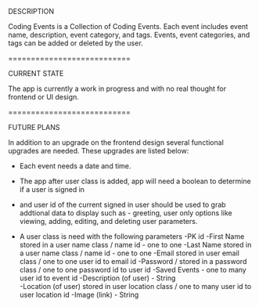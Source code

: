 DESCRIPTION

Coding Events is a Collection of Coding Events. Each event includes event name, description, event category, and tags. Events, event categories, and tags can be added or deleted by the user. 

===========================

CURRENT STATE

The app is currently a work in progress and with no real thought for frontend or UI design. 

===========================

FUTURE PLANS

In addition to an upgrade on the frontend design several functional upgrades are needed. These upgrades are listed below: 

- Each event needs a date and time.
- The app after user class is added, app will need a boolean to determine if a user is signed in
- and user id of the current signed in user should be used to grab addtional data to display such as - greeting, user only options like viewing, adding, editing, and deleting user parameters.
  
- A user class is need with the following parameters
  -PK id 
  -First Name stored in a user name class / name id - one to one
  -Last Name stored in a user name class / name id - one to one
  -Email stored in user email class / one to one user id to email id
  -Password / stored in a password class / one to one password id to user id
  -Saved Events - one to many user id to event id 
  -Description (of user) - String  
  -Location (of user) stored in user location class / one to many user id to user location id
  -Image (link) - String
